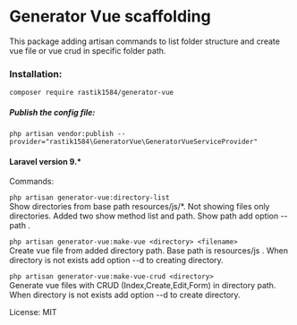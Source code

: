 # Generator Vue scaffolding
This package adding artisan commands to list folder structure and create vue file or vue crud in specific folder path. <br>

### Installation: 
`composer require rastik1584/generator-vue`

##### Publish the config file:
`php artisan vendor:publish --provider="rastik1584\GeneratorVue\GeneratorVueServiceProvider"`

#### Laravel version 9.*

Commands: <br>

`php artisan generator-vue:directory-list` <br>
Show directories from base path resources/js/*. Not showing files only directories. 
Added two show method list and path. Show path add option --path .

`php artisan generator-vue:make-vue <directory> <filename>` <br>
Create vue file from added directory path. Base path is resources/js . 
When directory is not exists add option --d to creating directory.

`php artisan generator-vue:make-vue-crud <directory>` <br>
Generate vue files with CRUD (Index,Create,Edit,Form) in directory path. 
When directory is not exists add option --d to create directory.


License: MIT 
